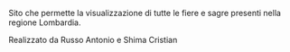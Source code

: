 Sito che permette la visualizzazione di tutte le fiere e sagre presenti nella regione Lombardia.

Realizzato da Russo Antonio e Shima Cristian
